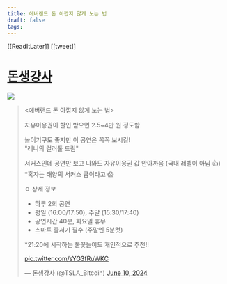 ```yaml
---
title: 에버랜드 돈 아깝지 않게 노는 법
draft: false
tags:
---
```

 

[[ReadItLater]] [[tweet]]

# [돈생걍사](https://twitter.com/TSLA_Bitcoin/status/1800183345101566050)
![](https://i.imgur.com/E0OiDSH.png)


> <에버랜드 돈 아깝지 않게 노는 법>  
>   
> 자유이용권이 할인 받으면 2.5~4만 원 정도함  
>   
> 놀이기구도 좋지만 이 공연은 꼭꼭 보시길!  
> "레니의 컬러풀 드림"  
>   
> 서커스인데 공연만 보고 나와도 자유이용권 값 안아까움 (국내 레벨이 아님 👍)  
> \*혹자는 태양의 서커스 급이라고 😱  
>   
> ㅇ 상세 정보
> - 하루 2회 공연
> - 평일 (16:00/17:50), 주말 (15:30/17:40)
> - 공연시간 40분, 화요일 휴무
> - 스마트 줄서기 필수 (주말엔 5분컷)
> 
> *21:20에 시작하는 불꽃놀이도 개인적으로 추천!!
> 
> [pic.twitter.com/sYG3fRuWKC](https://t.co/sYG3fRuWKC)
> 
> — 돈생걍사 (@TSLA\_Bitcoin) [June 10, 2024](https://twitter.com/TSLA_Bitcoin/status/1800183345101566050?ref_src=twsrc%5Etfw)